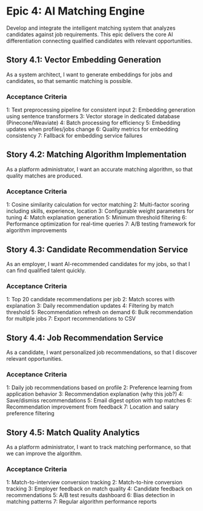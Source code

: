 # Epic 4: AI Matching Engine

Develop and integrate the intelligent matching system that analyzes candidates against job requirements. This epic delivers the core AI differentiation connecting qualified candidates with relevant opportunities.

## Story 4.1: Vector Embedding Generation

As a system architect,
I want to generate embeddings for jobs and candidates,
so that semantic matching is possible.

### Acceptance Criteria
1: Text preprocessing pipeline for consistent input
2: Embedding generation using sentence transformers
3: Vector storage in dedicated database (Pinecone/Weaviate)
4: Batch processing for efficiency
5: Embedding updates when profiles/jobs change
6: Quality metrics for embedding consistency
7: Fallback for embedding service failures

## Story 4.2: Matching Algorithm Implementation

As a platform administrator,
I want an accurate matching algorithm,
so that quality matches are produced.

### Acceptance Criteria
1: Cosine similarity calculation for vector matching
2: Multi-factor scoring including skills, experience, location
3: Configurable weight parameters for tuning
4: Match explanation generation
5: Minimum threshold filtering
6: Performance optimization for real-time queries
7: A/B testing framework for algorithm improvements

## Story 4.3: Candidate Recommendation Service

As an employer,
I want AI-recommended candidates for my jobs,
so that I can find qualified talent quickly.

### Acceptance Criteria
1: Top 20 candidate recommendations per job
2: Match scores with explanation
3: Daily recommendation updates
4: Filtering by match threshold
5: Recommendation refresh on demand
6: Bulk recommendation for multiple jobs
7: Export recommendations to CSV

## Story 4.4: Job Recommendation Service

As a candidate,
I want personalized job recommendations,
so that I discover relevant opportunities.

### Acceptance Criteria
1: Daily job recommendations based on profile
2: Preference learning from application behavior
3: Recommendation explanation (why this job?)
4: Save/dismiss recommendations
5: Email digest option with top matches
6: Recommendation improvement from feedback
7: Location and salary preference filtering

## Story 4.5: Match Quality Analytics

As a platform administrator,
I want to track matching performance,
so that we can improve the algorithm.

### Acceptance Criteria
1: Match-to-interview conversion tracking
2: Match-to-hire conversion tracking
3: Employer feedback on match quality
4: Candidate feedback on recommendations
5: A/B test results dashboard
6: Bias detection in matching patterns
7: Regular algorithm performance reports